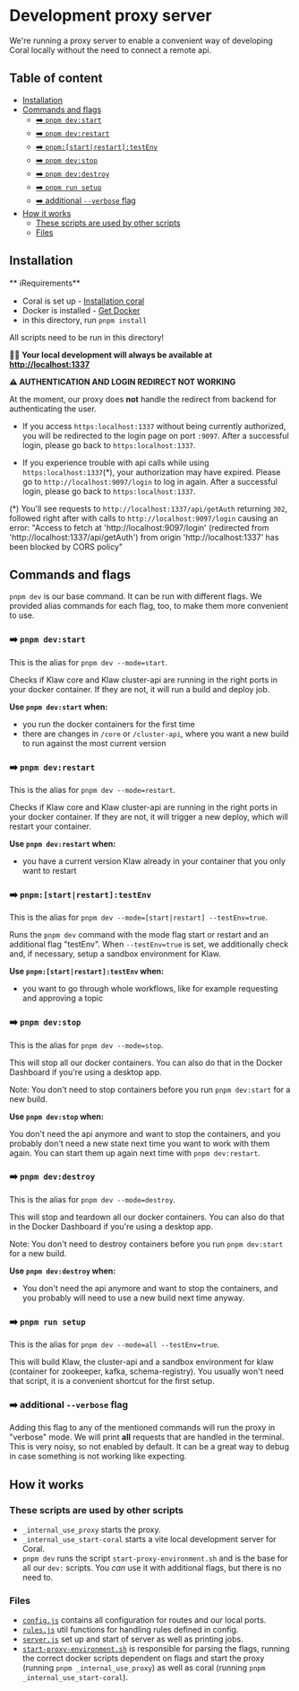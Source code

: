 # Development proxy server

We're running a proxy server to enable a convenient way of developing Coral locally without the need to connect a remote api.

## Table of content

- [Installation](#installation)
- [Commands and flags](#commands-and-flags)
  - [➡️ `pnpm dev:start`](#-pnpm-devstart)
  - [➡️ `pnpm dev:restart`](#-pnpm-devrestart)
  - [➡️ `pnpm:[start|restart]:testEnv`](#-pnpmstartrestarttestenv)
  - [➡️ `pnpm dev:stop`](#-pnpm-devstop)
  - [➡️ `pnpm dev:destroy`](#-pnpm-devdestroy)
  - [➡️ `pnpm run setup`](#-pnpm-setup)
  - [➡️ additional `--verbose` flag](#-additional---verbose-flag)
- [How it works](#how-it-works)
  - [These scripts are used by other scripts](#these-scripts-are-used-by-other-scripts)
  - [Files](#files)

## Installation

** ℹRequirements**

- Coral is set up - [Installation coral](../README.md)
- Docker is installed - [Get Docker](https://docs.docker.com/get-docker/)
- in this directory, run `pnpm install`

All scripts need to be run in this directory!

🙋‍♀️ **Your local development will always be available at [http://localhost:1337](http://localhost:1337)**

**⚠️ AUTHENTICATION AND LOGIN REDIRECT NOT WORKING**

At the moment, our proxy does **not** handle the redirect from backend for authenticating the user.

- If you access `https:localhost:1337` without being currently authorized, you will be redirected to the login page on port `:9097`. After a successful login, please go back to `https:localhost:1337`.

- If you experience trouble with api calls while using `https:localhost:1337`(\*), your authorization may have expired. Please go to `http://localhost:9097/login` to log in again. After a successful login, please go back to `https:localhost:1337`.

(\*) You'll see requests to `http://localhost:1337/api/getAuth` returning `302`, followed right after with calls to `http://localhost:9097/login` causing an error: "Access to fetch at 'http://localhost:9097/login' (redirected from 'http://localhost:1337/api/getAuth') from origin 'http://localhost:1337' has been blocked by CORS policy"

## Commands and flags

`pnpm dev` is our base command. It can be run with different flags. We provided alias commands for each flag, too, to make them more convenient to use.

### ➡️ `pnpm dev:start`

This is the alias for `pnpm dev --mode=start`.

Checks if Klaw core and Klaw cluster-api are running in the right ports in your docker container. If they are not, it will run a build and deploy job.

**Use `pnpm dev:start` when:**

- you run the docker containers for the first time
- there are changes in `/core` or `/cluster-api`, where you want a new build to run against the most current version

### ➡️ `pnpm dev:restart`

This is the alias for `pnpm dev --mode=restart`.

Checks if Klaw core and Klaw cluster-api are running in the right ports in your docker container. If they are not, it will trigger a new deploy, which will restart your container.

**Use `pnpm dev:restart` when:**

- you have a current version Klaw already in your container that you only want to restart

### ➡️ `pnpm:[start|restart]:testEnv`

This is the alias for `pnpm dev --mode=[start|restart] --testEnv=true`.

Runs the `pnpm dev` command with the mode flag start or restart and an additional flag "testEnv". When `--testEnv=true` is set, we additionally check and, if necessary, setup a sandbox environment for Klaw.

**Use `pnpm:[start|restart]:testEnv` when:**

- you want to go through whole workflows, like for example requesting and approving a topic

### ➡️ `pnpm dev:stop`

This is the alias for `pnpm dev --mode=stop`.

This will stop all our docker containers. You can also do that in the Docker Dashboard if you're using a desktop app.

Note: You don't need to stop containers before you run `pnpm dev:start` for a new build.

**Use `pnpm dev:stop` when:**

You don't need the api anymore and want to stop the containers, and you probably don't need a new state next time you want to work with them again. You can start them up again next time with `pnpm dev:restart`.

### ➡️ `pnpm dev:destroy`

This is the alias for `pnpm dev --mode=destroy`.

This will stop and teardown all our docker containers. You can also do that in the Docker Dashboard if you're using a desktop app.

Note: You don't need to destroy containers before you run `pnpm dev:start` for a new build.

**Use `pnpm dev:destroy` when:**

- You don't need the api anymore and want to stop the containers, and you probably will need to use a new build next time anyway.

### ➡️ `pnpm run setup`

This is the alias for `pnpm dev --mode=all --testEnv=true`.

This will build Klaw, the cluster-api and a sandbox environment for klaw (container for zookeeper, kafka, schema-registry). You usually won't need that script, it is a convenient shortcut for the first setup.

### ➡️ additional `--verbose` flag

Adding this flag to any of the mentioned commands will run the proxy in "verbose" mode. We will print **all** requests that are handled in the terminal. This is very noisy, so not enabled by default. It can be a great way to debug in case something is not working like expecting.

## How it works

### These scripts are used by other scripts

- `_internal_use_proxy` starts the proxy.
- `_internal_use_start-coral` starts a vite local development server for Coral.
- `pnpm dev` runs the script `start-proxy-environment.sh` and is the base for all our `dev:` scripts. You _can_ use it with additional flags, but there is no need to.

### Files

- [`config.js`](config.js) contains all configuration for routes and our local ports.
- [`rules.js`](rules.js) util functions for handling rules defined in config.
- [`server.js`](server.js) set up and start of server as well as printing jobs.
- [`start-proxy-environment.sh`](start-proxy-environment.sh) is responsible for parsing the flags, running the correct docker scripts dependent on flags and start the proxy (running `pnpm _internal_use_proxy`) as well as coral (running `pnpm _internal_use_start-coral`).
